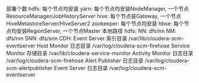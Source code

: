 部署个数
	hdfs: 每个节点均安装
	yarn: 每个节点均安装NodeManager, 一个节点ResourceManager/JobHistoryServer
	hive: 每个节点装Gateway, 一个节点HiveMetastoreServer/HiveServer2
	zookeeper: 每个节点均安装
	hbse: 每个节点均安装RegionServer, 一个节点Master
本地路径
	hdfs: 
		NN: dfs/nn
		NM: dfs/nm
		SNN: dfs/snn
	CDH:
		Event Server 索引目录 /var/lib/cloudera-scm-eventserver
		Host Monitor 日志目录 /var/log/cloudera-scm-firehose
		Service Monitor 存储目录 /var/lib/cloudera-service-monitor
		Activity Monitor 日志目录 /var/log/cloudera-scm-firehose
		Alert Publisher 日志目录 /var/log/cloudera-scm-alertpublisher
		Event Server 日志目录 /var/log/cloudera-scm-eventserver